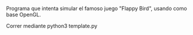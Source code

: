 Programa que intenta simular el famoso juego "Flappy Bird", usando como base OpenGL.

Correr mediante python3 template.py